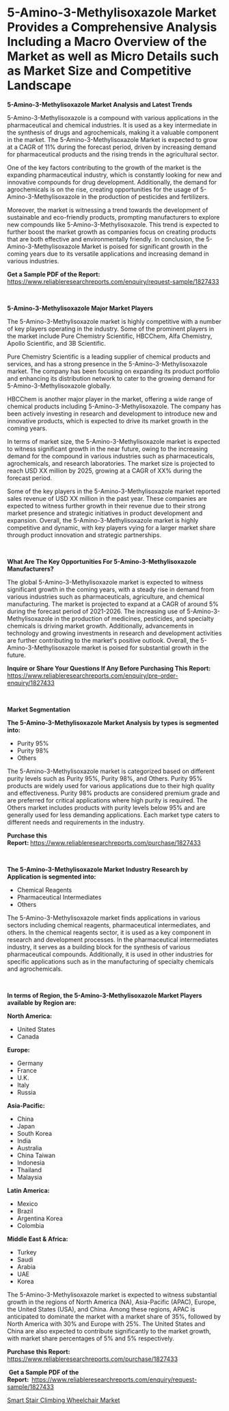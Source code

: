 <p><h1>5-Amino-3-Methylisoxazole Market Provides a Comprehensive Analysis Including a Macro Overview of the Market as well as Micro Details such as Market Size and Competitive Landscape</h1></p><p><strong>5-Amino-3-Methylisoxazole Market Analysis and Latest Trends</strong></p>
<p><p>5-Amino-3-Methylisoxazole is a compound with various applications in the pharmaceutical and chemical industries. It is used as a key intermediate in the synthesis of drugs and agrochemicals, making it a valuable component in the market. The 5-Amino-3-Methylisoxazole Market is expected to grow at a CAGR of 11% during the forecast period, driven by increasing demand for pharmaceutical products and the rising trends in the agricultural sector.</p><p>One of the key factors contributing to the growth of the market is the expanding pharmaceutical industry, which is constantly looking for new and innovative compounds for drug development. Additionally, the demand for agrochemicals is on the rise, creating opportunities for the usage of 5-Amino-3-Methylisoxazole in the production of pesticides and fertilizers.</p><p>Moreover, the market is witnessing a trend towards the development of sustainable and eco-friendly products, prompting manufacturers to explore new compounds like 5-Amino-3-Methylisoxazole. This trend is expected to further boost the market growth as companies focus on creating products that are both effective and environmentally friendly. In conclusion, the 5-Amino-3-Methylisoxazole Market is poised for significant growth in the coming years due to its versatile applications and increasing demand in various industries.</p></p>
<p><strong>Get a Sample PDF of the Report:&nbsp;</strong> <a href="https://www.reliableresearchreports.com/enquiry/request-sample/1827433">https://www.reliableresearchreports.com/enquiry/request-sample/1827433</a></p>
<p>&nbsp;</p>
<p><strong>5-Amino-3-Methylisoxazole Major Market Players</strong></p>
<p><p>The 5-Amino-3-Methylisoxazole market is highly competitive with a number of key players operating in the industry. Some of the prominent players in the market include Pure Chemistry Scientific, HBCChem, Alfa Chemistry, Apollo Scientific, and 3B Scientific.</p><p>Pure Chemistry Scientific is a leading supplier of chemical products and services, and has a strong presence in the 5-Amino-3-Methylisoxazole market. The company has been focusing on expanding its product portfolio and enhancing its distribution network to cater to the growing demand for 5-Amino-3-Methylisoxazole globally.</p><p>HBCChem is another major player in the market, offering a wide range of chemical products including 5-Amino-3-Methylisoxazole. The company has been actively investing in research and development to introduce new and innovative products, which is expected to drive its market growth in the coming years.</p><p>In terms of market size, the 5-Amino-3-Methylisoxazole market is expected to witness significant growth in the near future, owing to the increasing demand for the compound in various industries such as pharmaceuticals, agrochemicals, and research laboratories. The market size is projected to reach USD XX million by 2025, growing at a CAGR of XX% during the forecast period.</p><p>Some of the key players in the 5-Amino-3-Methylisoxazole market reported sales revenue of USD XX million in the past year. These companies are expected to witness further growth in their revenue due to their strong market presence and strategic initiatives in product development and expansion. Overall, the 5-Amino-3-Methylisoxazole market is highly competitive and dynamic, with key players vying for a larger market share through product innovation and strategic partnerships.</p></p>
<p>&nbsp;</p>
<p><strong>What Are The Key Opportunities For 5-Amino-3-Methylisoxazole Manufacturers?</strong></p>
<p><p>The global 5-Amino-3-Methylisoxazole market is expected to witness significant growth in the coming years, with a steady rise in demand from various industries such as pharmaceuticals, agriculture, and chemical manufacturing. The market is projected to expand at a CAGR of around 5% during the forecast period of 2021-2026. The increasing use of 5-Amino-3-Methylisoxazole in the production of medicines, pesticides, and specialty chemicals is driving market growth. Additionally, advancements in technology and growing investments in research and development activities are further contributing to the market's positive outlook. Overall, the 5-Amino-3-Methylisoxazole market is poised for substantial growth in the future.</p></p>
<p><strong>Inquire or Share Your Questions If Any Before Purchasing This Report:</strong> <a href="https://www.reliableresearchreports.com/enquiry/pre-order-enquiry/1827433">https://www.reliableresearchreports.com/enquiry/pre-order-enquiry/1827433</a></p>
<p>&nbsp;</p>
<p><strong>Market Segmentation</strong></p>
<p><strong>The 5-Amino-3-Methylisoxazole Market Analysis by types is segmented into:</strong></p>
<p><ul><li>Purity 95%</li><li>Purity 98%</li><li>Others</li></ul></p>
<p><p>The 5-Amino-3-Methylisoxazole market is categorized based on different purity levels such as Purity 95%, Purity 98%, and Others. Purity 95% products are widely used for various applications due to their high quality and effectiveness. Purity 98% products are considered premium grade and are preferred for critical applications where high purity is required. The Others market includes products with purity levels below 95% and are generally used for less demanding applications. Each market type caters to different needs and requirements in the industry.</p></p>
<p><strong>Purchase this Report:&nbsp;</strong><a href="https://www.reliableresearchreports.com/purchase/1827433">https://www.reliableresearchreports.com/purchase/1827433</a></p>
<p>&nbsp;</p>
<p><strong>The 5-Amino-3-Methylisoxazole Market Industry Research by Application is segmented into:</strong></p>
<p><ul><li>Chemical Reagents</li><li>Pharmaceutical Intermediates</li><li>Others</li></ul></p>
<p><p>The 5-Amino-3-Methylisoxazole market finds applications in various sectors including chemical reagents, pharmaceutical intermediates, and others. In the chemical reagents sector, it is used as a key component in research and development processes. In the pharmaceutical intermediates industry, it serves as a building block for the synthesis of various pharmaceutical compounds. Additionally, it is used in other industries for specific applications such as in the manufacturing of specialty chemicals and agrochemicals.</p></p>
<p>&nbsp;</p>
<p><strong>In terms of Region, the 5-Amino-3-Methylisoxazole Market Players available by Region are:</strong></p>
<p>
    <p> <strong> North America: </strong>
        <ul>
            <li>United States</li>
            <li>Canada</li>
        </ul>
        </p> 
    <p> <strong> Europe: </strong>
        <ul>
            <li>Germany</li>
            <li>France</li>
            <li>U.K.</li>
            <li>Italy</li>
            <li>Russia</li>
        </ul>
        </p> 
    <p> <strong> Asia-Pacific: </strong>
        <ul>
            <li>China</li>
            <li>Japan</li>
            <li>South Korea</li>
            <li>India</li>
            <li>Australia</li>
            <li>China Taiwan</li>
            <li>Indonesia</li>
            <li>Thailand</li>
            <li>Malaysia</li>
        </ul>
        </p> 
    <p> <strong> Latin America: </strong>
        <ul>
            <li>Mexico</li>
            <li>Brazil</li>
            <li>Argentina Korea</li>
            <li>Colombia</li>
        </ul>
        </p> 
    <p> <strong> Middle East & Africa: </strong>
        <ul>
            <li>Turkey</li>
            <li>Saudi</li>
            <li>Arabia</li>
            <li>UAE</li>
            <li>Korea</li>
        </ul>
    </p>
    </p>
<p><p>The 5-Amino-3-Methylisoxazole market is expected to witness substantial growth in the regions of North America (NA), Asia-Pacific (APAC), Europe, the United States (USA), and China. Among these regions, APAC is anticipated to dominate the market with a market share of 35%, followed by North America with 30% and Europe with 25%. The United States and China are also expected to contribute significantly to the market growth, with market share percentages of 5% and 5% respectively.</p></p>
<p><strong>Purchase this Report: </strong><a href="https://www.reliableresearchreports.com/purchase/1827433">https://www.reliableresearchreports.com/purchase/1827433</a></p>
<p>&nbsp;<strong>Get a Sample PDF of the Report:&nbsp;&nbsp;</strong><a href="https://www.reliableresearchreports.com/enquiry/request-sample/1827433">https://www.reliableresearchreports.com/enquiry/request-sample/1827433</a></p>
<p><strong></strong></p>
<p><p><a href="https://chivalrous-flock-a86.notion.site/Smart-Stair-Climbing-Wheelchair-Market-Offer-Valuable-Insights-into-Market-Size-Market-Share-Marke-97fc32e91b4442b2baa1b4f7351e5fb8">Smart Stair Climbing Wheelchair Market</a></p></p>